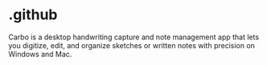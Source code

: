 # .github
Carbo is a desktop handwriting capture and note management app that lets you digitize, edit, and organize sketches or written notes with precision on Windows and Mac.
